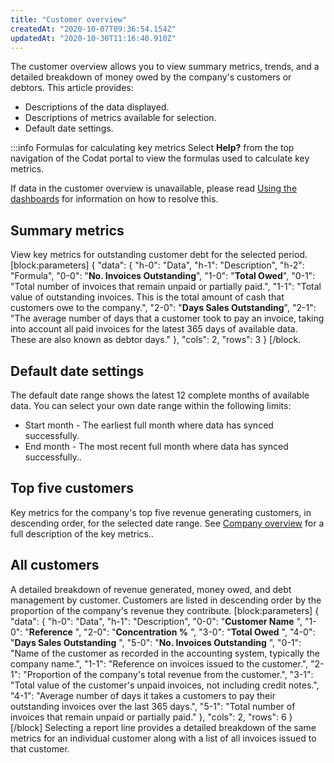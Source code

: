 ```yaml
---
title: "Customer overview"
createdAt: "2020-10-07T09:36:54.154Z"
updatedAt: "2020-10-30T11:16:40.910Z"
---
```


The customer overview allows you to view summary metrics, trends, and a detailed breakdown of money owed by the company's customers or debtors. This article provides:

- Descriptions of the data displayed.
- Descriptions of metrics available for selection.
- Default date settings.

:::info Formulas for calculating key metrics
Select **Help?** from the top navigation of the Codat portal to view the formulas used to calculate key metrics.

If data in the customer overview is unavailable, please read [Using the dashboards](/using-the-dashboards) for information on how to resolve this.

## Summary metrics

View key metrics for outstanding customer debt for the selected period.
[block:parameters]
{
"data": {
"h-0": "Data",
"h-1": "Description",
"h-2": "Formula",
"0-0": "**No. Invoices Outstanding**",
"1-0": "**Total Owed**",
"0-1": "Total number of invoices that remain unpaid or partially paid.",
"1-1": "Total value of outstanding invoices. This is the total amount of cash that customers owe to the company.",
"2-0": "**Days Sales Outstanding**",
"2-1": "The average number of days that a customer took to pay an invoice, taking into account all paid invoices for the latest 365 days of available data. These are also known as debtor days."
},
"cols": 2,
"rows": 3
}
[/block.

## Default date settings

The default date range shows the latest 12 complete months of available data. You can select your own date range within the following limits:

- Start month - The earliest full month where data has synced successfully.
- End month - The most recent full month where data has synced successfully..

## Top five customers

Key metrics for the company's top five revenue generating customers, in descending order, for the selected date range. See [Company overview](/company-overview#section-customers) for a full description of the key metrics..

## All customers

A detailed breakdown of revenue generated, money owed, and debt management by customer. Customers are listed in descending order by the proportion of the company's revenue they contribute.
[block:parameters]
{
"data": {
"h-0": "Data",
"h-1": "Description",
"0-0": "**Customer Name** ",
"1-0": "**Reference** ",
"2-0": "**Concentration %** ",
"3-0": "**Total Owed** ",
"4-0": "**Days Sales Outstanding** ",
"5-0": "**No. Invoices Outstanding** ",
"0-1": "Name of the customer as recorded in the accounting system, typically the company name.",
"1-1": "Reference on invoices issued to the customer.",
"2-1": "Proportion of the company's total revenue from the customer.",
"3-1": "Total value of the customer's unpaid invoices, not including credit notes.",
"4-1": "Average number of days it takes a customers to pay their outstanding invoices over the last 365 days.",
"5-1": "Total number of invoices that remain unpaid or partially paid."
},
"cols": 2,
"rows": 6
}
[/block]
Selecting a report line provides a detailed breakdown of the same metrics for an individual customer along with a list of all invoices issued to that customer.
